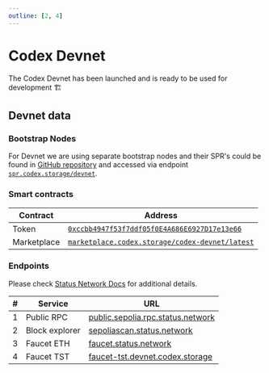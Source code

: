 ```yaml
---
outline: [2, 4]
---
```

# Codex Devnet

The Codex Devnet has been launched and is ready to be used for development :building_construction:

## Devnet data

### Bootstrap Nodes

 For Devnet we are using separate bootstrap nodes and their SPR's could be found in [GitHub repository](https://github.com/codex-storage/codex-spr) and accessed via endpoint [`spr.codex.storage/devnet`](https://spr.codex.storage/devnet).

### Smart contracts

| Contract    | Address                                                                                                                               |
| ----------- | ------------------------------------------------------------------------------------------------------------------------------------- |
| Token       | [`0xccbb4947f53f7ddf05f0E4A686E6927D17e13e66`](https://sepoliascan.status.network/address/0xccbb4947f53f7ddf05f0E4A686E6927D17e13e66) |
| Marketplace | [`marketplace.codex.storage/codex-devnet/latest`](https://marketplace.codex.storage/codex-devnet/latest)                              |

### Endpoints

Please check [Status Network Docs](https://docs.status.network) for additional details.

| # | Service         | URL                                                                            |
| - | --------------- | ------------------------------------------------------------------------------ |
| 1 | Public RPC      | [public.sepolia.rpc.status.network](https://public.sepolia.rpc.status.network) |
| 2 | Block explorer  | [sepoliascan.status.network](https://sepoliascan.status.network)               |
| 3 | Faucet ETH      | [faucet.status.network](https://faucet.status.network)                         |
| 4 | Faucet TST      | [faucet-tst.devnet.codex.storage](https://faucet-tst.devnet.codex.storage)     |
